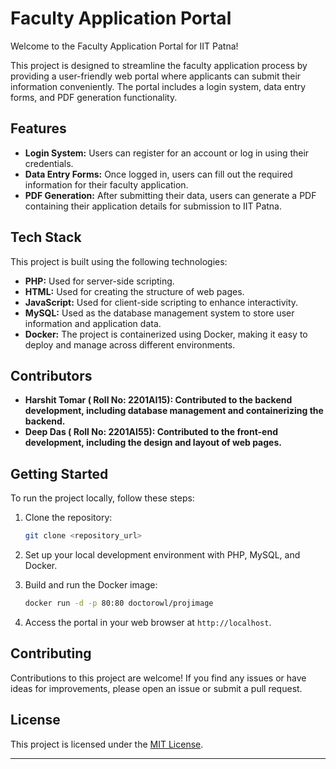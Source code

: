 
# Faculty Application Portal

Welcome to the Faculty Application Portal for IIT Patna!

This project is designed to streamline the faculty application process by providing a user-friendly web portal where applicants can submit their information conveniently. The portal includes a login system, data entry forms, and PDF generation functionality.

## Features

- **Login System:** Users can register for an account or log in using their credentials.
- **Data Entry Forms:** Once logged in, users can fill out the required information for their faculty application.
- **PDF Generation:** After submitting their data, users can generate a PDF containing their application details for submission to IIT Patna.

## Tech Stack

This project is built using the following technologies:

- **PHP:** Used for server-side scripting.
- **HTML:** Used for creating the structure of web pages.
- **JavaScript:** Used for client-side scripting to enhance interactivity.
- **MySQL:** Used as the database management system to store user information and application data.
- **Docker:** The project is containerized using Docker, making it easy to deploy and manage across different environments.

## Contributors

- **Harshit Tomar ( Roll No: 2201AI15): Contributed to the backend development, including database management and containerizing the backend.**
- **Deep Das ( Roll No: 2201AI55): Contributed to the front-end development, including the design and layout of web pages.**

## Getting Started

To run the project locally, follow these steps:

1. Clone the repository:

   ```bash
   git clone <repository_url>
   ```

2. Set up your local development environment with PHP, MySQL, and Docker.

3. Build and run the Docker image:

   ```bash
   docker run -d -p 80:80 doctorowl/projimage
   ```

4. Access the portal in your web browser at `http://localhost`.

## Contributing

Contributions to this project are welcome! If you find any issues or have ideas for improvements, please open an issue or submit a pull request.

## License

This project is licensed under the [MIT License](LICENSE).

---
